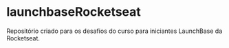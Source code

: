 # launchbaseRocketseat
Repositório criado para os desafios do curso para iniciantes LaunchBase da Rocketseat.
